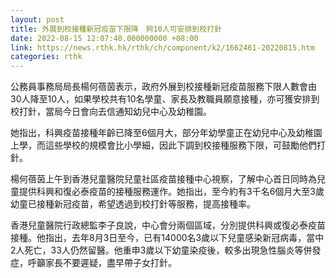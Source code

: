 ```yaml
---
layout: post
title: 外展到校接種新冠疫苗下限降　夠10人可安排到校打針
date: 2022-08-15 12:07:40.000000000 +08:00
link: https://news.rthk.hk/rthk/ch/component/k2/1662461-20220815.htm
categories: rthk
---
```


公務員事務局局長楊何蓓茵表示，政府外展到校接種新冠疫苗服務下限人數會由30人降至10人，如果學校共有10名學童、家長及教職員願意接種，亦可獲安排到校打針，當局今日會向去信通知幼兒中心及幼稚園。

她指出，科興疫苗接種年齡已降至6個月大，部分年幼學童正在幼兒中心及幼稚園上學，而這些學校的規模會比小學細，因此下調到校接種服務下限，可鼓勵他們打針。

楊何蓓茵上午到香港兒童醫院兒童社區疫苗接種中心視察，了解中心首日同時為兒童提供科興和復必泰疫苗的接種服務運作。她指出，至今約有3千名6個月大至3歲幼童已接種新冠疫苗，希望透過到校打針等服務，提高接種率。

香港兒童醫院行政總監李子良說，中心會分兩個區域，分別提供科興或復必泰疫苗接種。他指出，去年8月3日至今，已有14000名3歲以下兒童感染新冠病毒，當中2人死亡，33人仍然留醫。他重申3歲以下幼童染疫後，較多出現急性腦炎等併發症，呼籲家長不要遲疑，盡早帶子女打針。
